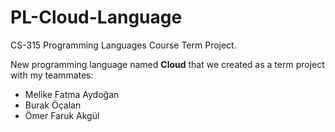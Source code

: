# PL-Cloud-Language
CS-315 Programming Languages Course Term Project. 

New programming language named **Cloud** that we created as a term project with my teammates:

- Melike Fatma Aydoğan
- Burak Öçalan
- Ömer Faruk Akgül
